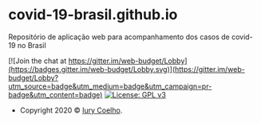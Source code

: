 # covid-19-brasil.github.io
Repositório de aplicação web para acompanhamento dos casos de covid-19 no Brasil


[![Join the chat at https://gitter.im/web-budget/Lobby](https://badges.gitter.im/web-budget/Lobby.svg)](https://gitter.im/web-budget/Lobby?utm_source=badge&utm_medium=badge&utm_campaign=pr-badge&utm_content=badge) [![License: GPL v3](https://img.shields.io/badge/License-GPL%20v3-blue.svg)](https://www.gnu.org/licenses/gpl-3.0)
- Copyright 2020 © <a href="">Iury Coelho</a>.

